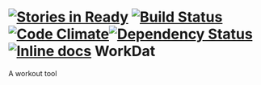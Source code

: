 [![Stories in Ready](https://badge.waffle.io/WinkyProductions/WorkDat.png?label=ready&title=Ready)](https://waffle.io/WinkyProductions/WorkDat) [![Build Status](https://travis-ci.org/WinkyProductions/WorkDat.svg?branch=master)](https://travis-ci.org/WinkyProductions/WorkDat) [![Code Climate](https://codeclimate.com/github/WinkyProductions/WorkDat/badges/gpa.svg)](https://codeclimate.com/github/WinkyProductions/WorkDat)[![Dependency Status](https://gemnasium.com/WinkyProductions/WorkDat.svg)](https://gemnasium.com/WinkyProductions/WorkDat)[![Inline docs](http://inch-ci.org/github/WinkyProductions/WorkDat.svg?branch=master)](http://inch-ci.org/github/WinkyProductions/WorkDat)
WorkDat
=======

A workout tool
